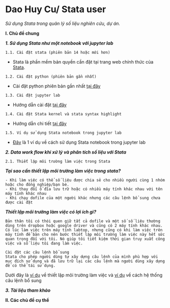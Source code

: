 # Dao Huy Cu/ Stata user

*Sử dụng Stata trong quản lý số liệu nghiên cứu, dự án.*

**I. Chủ đề chung**

**_1. Sử dụng Stata như một notebook với jupyter lab_**

    1.1. Cài đặt stata (phiên bản 14 hoặc mới hơn)   
   - Stata là phần mềm bản quyền cần đặt tại trang web chính thức của [Stata](https://www.stata.com/order/).
   
    1.2. Cài đặt python (phiên bản gần nhất)
   - Cài đặt python phiên bản gần nhất [tại đây](https://www.python.org/downloads/)
   
    1.3. Cài đặt jupyter lab
   - Hướng dẫn cài đặt [tại đây](https://jupyterlab.readthedocs.io/en/stable/getting_started/installation.html)
   
    1.4. Cài đặt Stata kernel và stata syntax highlight
   - Hướng dẫn chi tiết [tại đây](https://kylebarron.dev/stata_kernel/)
   
    1.5. Ví dụ sử dụng Stata notebook trong jupyter lab
   - [Đây](https://nbviewer.jupyter.org/github/dhcvn/UseStata/blob/master/Example.ipynb) là 1 ví dụ về cách sử dụng Stata notebook trong jupyter lab 
   
**_2. Data work flow khi xử lý và phân tích số liệu với Stata_**

    2.1. Thiết lập môi trường làm việc trong Stata
    
   **_Tại sao cần thiết lập môi trường làm việc trong stata?_**
    
    - Khi làm việc có thể số liệu được chia sẻ cho nhiều người cùng 1 nhóm hoặc cho đồng nghiệp/bạn bè.
    - Khi thay đổi ổ đĩa lưu trữ hoặc có nhiều máy tính khác nhau với tên máy tính khác nhau
    - Khi chạy dofile của một người khác nhưng các câu lệnh bổ sung chưa được cài đặt
    
   **_Thiết lập môi trường làm việc có lợi ích gì?_**
   
    Bản thân tôi có thói quen giữ tất cả dofile và một số số liệu thường dùng trên dropbox hoặc google driver và cũng có 2 máy tính khác nhau. Có lúc làm việc trên máy tính labtop, nhưng cũng có khi làm việc trên máy tính để bàn cho nên bước thiết lập môi trường làm việc này hết sức quan trọng đối với tôi. Nó giúp tôi tiết kiệm thời gian truy xuất công việc và số liệu tôi đang làm việc.
  
    Cài đặt các câu lệnh bổ sung
    Stata cho phép người dùng tự xây dựng câu lệnh của mình phù hợp với mục đích sử dụng và đã lưu trữ lại các câu lệnh mà người dùng xây dựng để có thể tái sử dụng.
    
   Dưới đây là [ví dụ](https://nbviewer.jupyter.org/github/dhcvn/UseStata/blob/master/Setup-environment.ipynb) về thiết lập môi trường làm việc và [ví dụ](https://nbviewer.jupyter.org/github/dhcvn/UseStata/blob/master/Setup-packages.ipynb) về cách hệ thống câu lệnh bổ sung
  
**_3. Tài liệu tham khảo_**

**II. Các chủ đề cụ thể**
